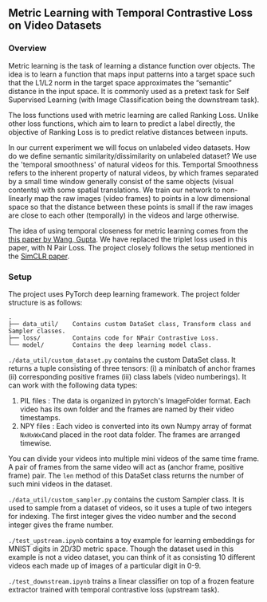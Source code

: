 ## Metric Learning with Temporal Contrastive Loss on Video Datasets

### Overview

Metric learning is the task of learning a distance function over objects. The idea is to learn a function that maps input patterns into a target space such that the L1/L2 norm in the target space approximates the “semantic” distance in the input space. It is commonly used as a pretext task for Self Supervised Learning (with Image Classification being the downstream task). 

The loss functions used with metric learning are called Ranking Loss. Unlike other loss functions, which aim to learn to predict a label directly, the objective of Ranking Loss is to predict relative distances between inputs. 

In our current experiment we will focus on unlabeled video datasets. How do we define semantic similarity/dissimilarity on unlabeled dataset? We use the 'temporal smoothness' of natural videos for this. Temportal Smoothness refers to the inherent property of natural videos, by which frames separated by a small time window generally consist of the same objects (visual contents) with some spatial translations. We train our network to non-linearly map the raw images (video frames) to points in a low dimensional space so that the distance between these points is small if the raw images are close to each other (temporally) in the videos and large otherwise.

The idea of using temporal closeness for metric learning comes from the [this paper by Wang, Gupta](https://arxiv.org/abs/1505.00687). We have replaced the triplet loss used in this paper, with N Pair Loss. The project closely follows the setup mentioned in the [SimCLR paper](https://arxiv.org/abs/2002.05709).

### Setup

The project uses PyTorch deep learning framework. The project folder structure is as follows:

    .
    ├── data_util/    Contains custom DataSet class, Transform class and Sampler classes. 
    ├── loss/         Contains code for NPair Contrastive Loss.
    └── model/        Contains the deep learning model class.


`./data_util/custom_dataset.py` contains the custom DataSet class. It returns a tuple consisting of three tensors: (i) a minibatch of anchor frames (ii) corresponding positive frames (iii) class labels (video numberings).  It can work with the following data types:

1. PIL files : The data is organized in pytorch's ImageFolder format. Each video has its own folder and the frames are named by their video timestamps.
2. NPY files : Each video is converted into its own Numpy array of format `NxHxWxC`and placed in the root data folder. The frames are arranged timewise. 

You can divide your videos into multiple mini videos of the same time frame. A pair of frames from the same video will act as (anchor frame, positive frame) pair. The `len` method of this DataSet class returns the number of such mini videos in the dataset.

`./data_util/custom_sampler.py` contains the custom Sampler class. It is used to sample from a dataset of videos, so it uses a tuple of two integers for indexing. The first integer gives the video number and the second integer gives the frame number. 

`./test_upstream.ipynb` contains a toy example for learning embeddings for MNIST digits in 2D/3D metric space. Though the dataset used in this example is not a video dataset, you can think of it as consisting 10 different videos each made up of images of a particular digit in 0-9.

`./test_downstream.ipynb` trains a linear classifier on top of a frozen feature extractor trained with temporal contrastive loss (upstream task). 
